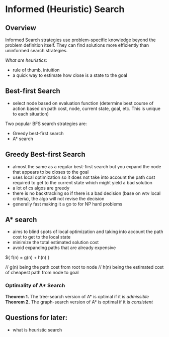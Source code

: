 # Informed (Heuristic) Search

## Overview

Informed Search strategies use problem-specific knowledge beyond the problem definition itself. They can find solutions more efficiently than uninformed search strategies.

*What are heuristics*:
- rule of thumb, intuition
- a quick way to estimate how close is a state to the goal

## Best-first Search

- select node based on evaluation function (determine best course of action based on path cost, node, current state, goal, etc. This is unique to each situation)

Two popular BFS search strategies are:
- Greedy best-first search
- A* search

## Greedy Best-first Search

- almost the same as a regular best-first search but you expand the node that appears to be closes to the goal
- uses local optimization so it does not take into account the path cost required to get to the current state which might yield a bad solution
- a lot of cs algos are greedy
- there is no backtracking so if there is a bad decision (base on wtv local criteria), the algo will not revise the decision
- generally fast making it a go to for NP hard problems

## A* search

- aims to blind spots of local optimization and taking into account the path cost to get to the local state
- minimize the total estimated solution cost
- avoid expanding paths that are already expensive 

${ f(n) = g(n) + h(n) }

// g(n) being the path cost from root to node
// h(n) being the estimated cost of cheapest path from node to goal

### Optimality of A* Search

**Theorem 1.** The tree-search version of A* is optimal if it is *admissible*
**Theorem 2.** The graph-search version of A* is optimal if it is *consistent*


## Questions for later:
- what is heuristic search

